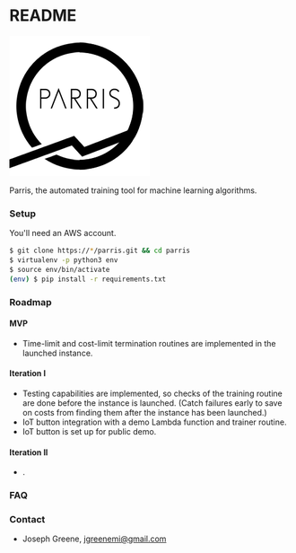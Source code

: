 # README #

![Parris Icon](/resources/Parris-Logo-Transparentx250.png)

Parris, the automated training tool for machine learning algorithms.

### Setup ###

You'll need an AWS account.


```bash
$ git clone https://*/parris.git && cd parris
$ virtualenv -p python3 env
$ source env/bin/activate
(env) $ pip install -r requirements.txt 
```

### Roadmap ###

#### MVP ####

* Time-limit and cost-limit termination routines are implemented in the launched instance.

#### Iteration I ####

* Testing capabilities are implemented, so checks of the training routine are done before the instance is launched. (Catch failures early to save on costs from finding them after the instance has been launched.)
* IoT button integration with a demo Lambda function and trainer routine.
* IoT button is set up for public demo.

#### Iteration II ####

* .


### FAQ ###


### Contact ###

* Joseph Greene, jgreenemi@gmail.com

